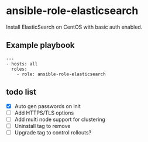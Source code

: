 # ansible-role-elasticsearch
 Install ElasticSearch on CentOS with basic auth enabled.

## Example playbook
```
---
- hosts: all
  roles:
    - role: ansible-role-elasticsearch
```
## todo list
- [x] Auto gen passwords on init
- [ ] Add HTTPS/TLS options
- [ ] Add multi node support for clustering
- [ ] Uninstall tag to remove
- [ ] Upgrade tag to control rollouts?
